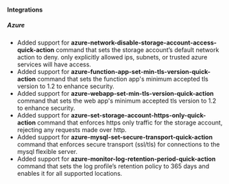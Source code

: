 
#### Integrations

##### Azure

- Added support for **azure-network-disable-storage-account-access-quick-action** command that sets the storage account’s default network action to deny. only explicitly allowed ips, subnets, or trusted azure services will have access.
- Added support for **azure-function-app-set-min-tls-version-quick-action** command that sets the function app's minimum accepted tls version to 1.2 to enhance security.
- Added support for **azure-webapp-set-min-tls-version-quick-action** command that sets the web app's minimum accepted tls version to 1.2 to enhance security.
- Added support for **azure-set-storage-account-https-only-quick-action** command that enforces https only traffic for the storage account, rejecting any requests made over http.
- Added support for **azure-mysql-set-secure-transport-quick-action** command that enforces secure transport (ssl/tls) for connections to the mysql flexible server.
- Added support for **azure-monitor-log-retention-period-quick-action** command that sets the log profile’s retention policy to 365 days and enables it for all supported locations.

